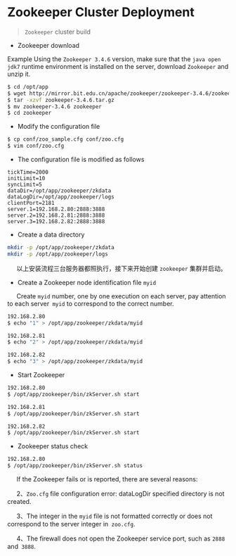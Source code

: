 # Zookeeper Cluster Deployment

> `Zookeeper` cluster build   

- Zookeeper download  
  
Example Using the `Zookeeper 3.4.6` version, make sure that the `java open jdk7` runtime environment is installed on the server, download `Zookeeper` and unzip it.

```bash
$ cd /opt/app
$ wget http://mirror.bit.edu.cn/apache/zookeeper/zookeeper-3.4.6/zookeeper-3.4.6.tar.gz
$ tar -xzvf zookeeper-3.4.6.tar.gz
$ mv zookeeper-3.4.6 zookeeper
$ cd zookeeper
```
- Modify the configuration file   

```bash
$ cp conf/zoo_sample.cfg conf/zoo.cfg
$ vim conf/zoo.cfg
```

- The configuration file is modified as follows 

```
tickTime=2000
initLimit=10
syncLimit=5
dataDir=/opt/app/zookeeper/zkdata
dataLogDir=/opt/app/zookeeper/logs
clientPort=2181
server.1=192.168.2.80:2888:3888
server.2=192.168.2.81:2888:3888
server.3=192.168.2.82:2888:3888
```

- Create a data directory   

```bash
mkdir -p /opt/app/zookeeper/zkdata
mkdir -p /opt/app/zookeeper/logs
```

&ensp;&ensp;&ensp;以上安装流程三台服务器都照执行，接下来开始创建 `zookeeper` 集群并启动。   

- Create a Zookeeper node identification file `myid`   

&ensp;&ensp;&ensp;Create `myid` number, one by one execution on each server, pay attention to each server` myid` to correspond to the correct number.

```bash
192.168.2.80
$ echo "1" > /opt/app/zookeeper/zkdata/myid
```

```bash
192.168.2.81  
$ echo "2" > /opt/app/zookeeper/zkdata/myid
```

```bash
192.168.2.82
$ echo "3" > /opt/app/zookeeper/zkdata/myid
```

- Start Zookeeper

```bash
192.168.2.80
$ /opt/app/zookeeper/bin/zkServer.sh start
```

```bash
192.168.2.81  
$ /opt/app/zookeeper/bin/zkServer.sh start
```

```bash
192.168.2.82
$ /opt/app/zookeeper/bin/zkServer.sh start
```

- Zookeeper status check   

```bash
192.168.2.80
$ /opt/app/zookeeper/bin/zkServer.sh status
```
&ensp;&ensp;&ensp;If the Zookeeper fails or is reported, there are several reasons:   

&ensp;&ensp;&ensp;2、`Zoo.cfg` file configuration error: dataLogDir specified directory is not created.   

&ensp;&ensp;&ensp;3、The integer in the `myid` file is not formatted correctly or does not correspond to the server integer in` zoo.cfg`.   

&ensp;&ensp;&ensp;4、The firewall does not open the Zookeeper service port, such as `2888` and` 3888`.  
